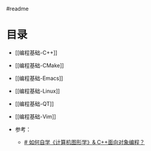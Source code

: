 #readme
# 目录

- [[编程基础-C++]]
- [[编程基础-CMake]]
- [[编程基础-Emacs]]
- [[编程基础-Linux]]
- [[编程基础-QT]]
- [[编程基础-Vim]]

- 参考：
	- [# 如何自学《计算机图形学》& C++面向对象编程？](http://staff.ustc.edu.cn/~lgliu/Resources/CG/How_to_Learn_CG&Coding.htm)
